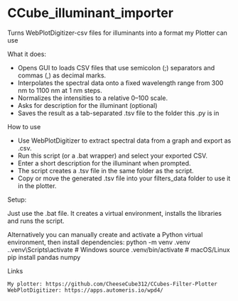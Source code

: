 # CCube_illuminant_importer
Turns WebPlotDigitizer-csv files for illuminants into a format my Plotter can use

What it does:
- Opens GUI to loads CSV files that use semicolon (;) separators and commas (,) as decimal marks.
- Interpolates the spectral data onto a fixed wavelength range from 300 nm to 1100 nm at 1 nm steps.
- Normalizes the intensities to a relative 0–100 scale.
- Asks for description for the illuminant (optional)
- Saves the result as a tab-separated .tsv file to the folder this .py is in

How to use
- Use WebPlotDigitizer to extract spectral data from a graph and export as .csv.
- Run this script (or a .bat wrapper) and select your exported CSV.
- Enter a short description for the illuminant when prompted.
- The script creates a .tsv file in the same folder as the script.
- Copy or move the generated .tsv file into your filters_data folder to use it in the plotter.

Setup:

Just use the .bat file. It creates a virtual environment, installs the libraries and runs the script.

Alternatively you can manually create and activate a Python virtual environment, then install dependencies:
python -m venv .venv
.\.venv\Scripts\activate  # Windows
source .venv/bin/activate  # macOS/Linux
pip install pandas numpy

Links

    My plotter: https://github.com/CheeseCube312/CCubes-Filter-Plotter
    WebPlotDigitizer: https://apps.automeris.io/wpd4/
